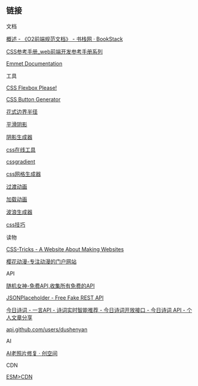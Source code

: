 ## 链接

文档

[概述 - 《O2前端规范文档》 - 书栈网 · BookStack](https://www.bookstack.cn/read/o2team-guide/index.md)

[CSS参考手册_web前端开发参考手册系列](https://gucong3000.github.io/css-book/introduction/index.htm)

[Emmet Documentation](https://docs.emmet.io/)


工具

[CSS Flexbox Please!](https://demo.agektmr.com/flexbox/)

[CSS Button Generator](https://cssbuttongenerator.com/)

[花式边界半径](https://9elements.github.io/fancy-border-radius/)

[平滑阴影](https://shadows.brumm.af/)

[阴影生成器](https://neumorphism.io/)

[css在线工具](https://tool.lu/css/)

[cssgradient](https://cssgradient.io/)

[css网格生成器](https://cssgrid-generator.netlify.app/)

[过渡动画](https://www.transition.style/)

[加载动画](https://loading.io/)

[波浪生成器](https://getwaves.io/)

[css技巧](https://lhammer.cn/You-need-to-know-css/)


读物

[CSS-Tricks - A Website About Making Websites](https://css-tricks.com/)


[樱花动漫-专注动漫的门户网站](https://www.animate.net.cn/)


API

[随机女神-免费API,收集所有免费的API](https://www.free-api.com/doc/665)

[JSONPlaceholder - Free Fake REST API](https://jsonplaceholder.typicode.com/)

[今日诗词 - 一言API - 诗词实时智能推荐 - 今日诗词开放接口 - 今日诗词 API - 个人文章分享](https://www.jinrishici.com/#)

[api.github.com/users/dushenyan](https://api.github.com/users/dushenyan)


AI

[AI老照片修复 · 创空间](https://www.modelscope.cn/studios/iic/old_photo_restoration/)



CDN

[ESM>CDN](https://esm.sh/#docs)
